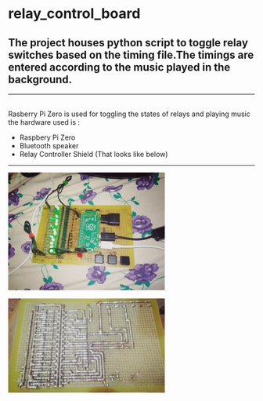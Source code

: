 # relay_control_board

## The project houses python script to toggle relay switches based on the timing file.The timings are entered according to the music played in the background.

---
<br/>
Rasberry Pi Zero is used for toggling the states of relays and playing music <br/>the hardware used is :<br/>

* Raspbery Pi Zero
* Bluetooth speaker
* Relay Controller Shield (That looks like below)

---



![alt text](circuit.png "Curcuit Board")

![alt text](circuit_trace_back.png "Curcuit Trace")